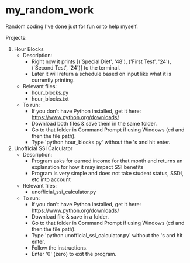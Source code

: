 # my_random_work
 Random coding I've done just for fun or to help myself.

Projects:
1. Hour Blocks
    - Description:
      - Right now it prints [('Special Diet', '48'), ('First Test', '24'), ('Second Test', '24')] to the terminal.
      - Later it will return a schedule based on input like what it is currently printing.
    - Relevant files:
      - hour_blocks.py
      - hour_blocks.txt
    - To run:
      - If you don't have Python installed, get it here: https://www.python.org/downloads/
      - Download both files & save them in the same folder.
      - Go to that folder in Command Prompt if using Windows (cd and then the file path).
      - Type 'python hour_blocks.py' without the 's and hit enter.
2. Unofficial SSI Calculator
    - Description:
      - Program asks for earned income for that month and returns an explanation for how it may impact SSI benefits
      - Program is very simple and does not take student status, SSDI, etc into account
    - Relevant files:
      - unofficial_ssi_calculator.py
    - To run:
      - If you don't have Python installed, get it here: https://www.python.org/downloads/
      - Download file & save in a folder.
      - Go to that folder in Command Prompt if using Windows (cd and then the file path).
      - Type 'python unofficial_ssi_calculator.py' without the 's and hit enter.
      - Follow the instructions.
      - Enter '0' (zero) to exit the program.